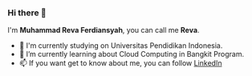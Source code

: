 ### Hi there 👋

I'm **Muhammad Reva Ferdiansyah**, you can call me **Reva**.
- 🔭 I'm currently studying on Universitas Pendidikan Indonesia.
- 🌱 I’m currently learning about Cloud Computing in Bangkit Program.
- 📫 If you want get to know about me, you can follow [LinkedIn](https://www.linkedin.com/in/m-reva-f/)

<!--
**mrevaf/mrevaf** is a ✨ _special_ ✨ repository because its `README.md` (this file) appears on your GitHub profile.

Here are some ideas to get you started:

- 🔭 I’m currently working on ...
- 🌱 I’m currently learning ...
- 👯 I’m looking to collaborate on ...
- 🤔 I’m looking for help with ...
- 💬 Ask me about ...
- 📫 How to reach me: ...
- 😄 Pronouns: ...
- ⚡ Fun fact: ...
-->
